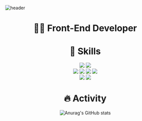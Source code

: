 ![header](https://capsule-render.vercel.app/api?type=waving&color=0:00C9FF,100:004FF9&height=300&section=header&text=Soohyeon%20Hwang&fontSize=90&fontColor=DDDDDD&animation=fadeIn&fontAlignY=38&desc=Welcome%20to%20my%20github%20profile&descAlignY=51&descAlign=62)
<div align="center">
  
  <h1> 🧑‍💻 Front-End Developer </h1>

  <h1> 🔨 Skills </h1>
  <img src="https://img.shields.io/badge/java-007396?style=flat-square&logo=java&logoColor=white" />
  <img src="https://img.shields.io/badge/C-A8B9CC?style=flat-square&logo=C&logoColor=white"/>
  <br>
  <img src="https://img.shields.io/badge/html5-E34F26?style=flat-square&logo=html5&logoColor=white" />
  <img src="https://img.shields.io/badge/CSS3-1572B6?style=flat-square&logo=css3&logoColor=white" />
  <img src="https://img.shields.io/badge/JavaScript-F7DF1E?style=flat-square&logo=JavaScript&logoColor=white" />
  <img src="https://img.shields.io/badge/TypeScript-3178C6?style=flat-square&logo=TypeScript&logoColor=white" />
  <br>
  <img src="https://img.shields.io/badge/React-61DAFB?style=flat-square&logo=React&logoColor=black" />
  <img src="https://img.shields.io/badge/flutter-02569B?style=flat-square&logo=flutter&logoColor=white" />
  <h1> 🔥 Activity </h1>
  
  ![Anurag's GitHub stats](https://github-readme-stats.vercel.app/api?username=Soohyeon02&show_icons=true&theme=graywhite)

</div>
